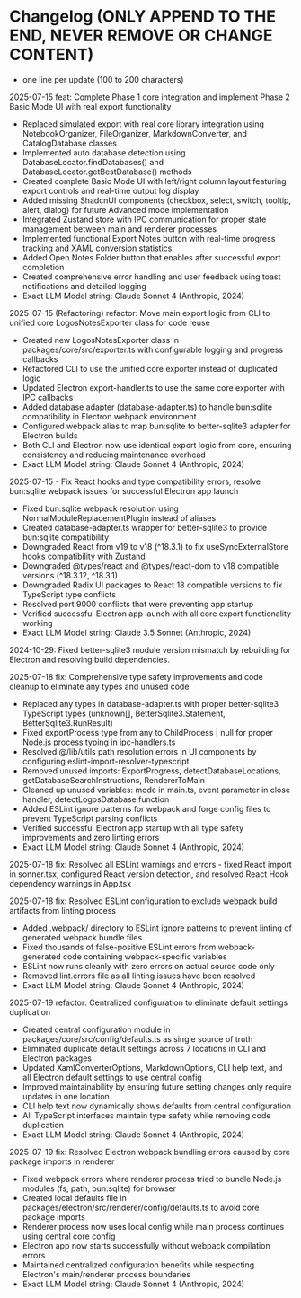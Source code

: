 # Changelog (ONLY APPEND TO THE END, NEVER REMOVE OR CHANGE CONTENT)
- one line per update (100 to 200 characters)

2025-07-15 feat: Complete Phase 1 core integration and implement Phase 2 Basic Mode UI with real export functionality
- Replaced simulated export with real core library integration using NotebookOrganizer, FileOrganizer, MarkdownConverter, and CatalogDatabase classes
- Implemented auto database detection using DatabaseLocator.findDatabases() and DatabaseLocator.getBestDatabase() methods  
- Created complete Basic Mode UI with left/right column layout featuring export controls and real-time output log display
- Added missing ShadcnUI components (checkbox, select, switch, tooltip, alert, dialog) for future Advanced mode implementation
- Integrated Zustand store with IPC communication for proper state management between main and renderer processes
- Implemented functional Export Notes button with real-time progress tracking and XAML conversion statistics
- Added Open Notes Folder button that enables after successful export completion
- Created comprehensive error handling and user feedback using toast notifications and detailed logging
- Exact LLM Model string: Claude Sonnet 4 (Anthropic, 2024)

2025-07-15 (Refactoring) refactor: Move main export logic from CLI to unified core LogosNotesExporter class for code reuse
- Created new LogosNotesExporter class in packages/core/src/exporter.ts with configurable logging and progress callbacks
- Refactored CLI to use the unified core exporter instead of duplicated logic
- Updated Electron export-handler.ts to use the same core exporter with IPC callbacks
- Added database adapter (database-adapter.ts) to handle bun:sqlite compatibility in Electron webpack environment
- Configured webpack alias to map bun:sqlite to better-sqlite3 adapter for Electron builds
- Both CLI and Electron now use identical export logic from core, ensuring consistency and reducing maintenance overhead
- Exact LLM Model string: Claude Sonnet 4 (Anthropic, 2024) 

2025-07-15 - Fix React hooks and type compatibility errors, resolve bun:sqlite webpack issues for successful Electron app launch
- Fixed bun:sqlite webpack resolution using NormalModuleReplacementPlugin instead of aliases
- Created database-adapter.ts wrapper for better-sqlite3 to provide bun:sqlite compatibility
- Downgraded React from v19 to v18 (^18.3.1) to fix useSyncExternalStore hooks compatibility with Zustand
- Downgraded @types/react and @types/react-dom to v18 compatible versions (^18.3.12, ^18.3.1)
- Downgraded Radix UI packages to React 18 compatible versions to fix TypeScript type conflicts
- Resolved port 9000 conflicts that were preventing app startup
- Verified successful Electron app launch with all core export functionality working
- Exact LLM Model string: Claude 3.5 Sonnet (Anthropic, 2024) 

2024-10-29: Fixed better-sqlite3 module version mismatch by rebuilding for Electron and resolving build dependencies. 

2025-07-18 fix: Comprehensive type safety improvements and code cleanup to eliminate any types and unused code
- Replaced any types in database-adapter.ts with proper better-sqlite3 TypeScript types (unknown[], BetterSqlite3.Statement, BetterSqlite3.RunResult)
- Fixed exportProcess type from any to ChildProcess | null for proper Node.js process typing in ipc-handlers.ts
- Resolved @/lib/utils path resolution errors in UI components by configuring eslint-import-resolver-typescript
- Removed unused imports: ExportProgress, detectDatabaseLocations, getDatabaseSearchInstructions, RendererToMain
- Cleaned up unused variables: mode in main.ts, event parameter in close handler, detectLogosDatabase function
- Added ESLint ignore patterns for webpack and forge config files to prevent TypeScript parsing conflicts
- Verified successful Electron app startup with all type safety improvements and zero linting errors
- Exact LLM Model string: Claude Sonnet 4 (Anthropic, 2024) 

2025-07-18 fix: Resolved all ESLint warnings and errors - fixed React import in sonner.tsx, configured React version detection, and resolved React Hook dependency warnings in App.tsx 

2025-07-18 fix: Resolved ESLint configuration to exclude webpack build artifacts from linting process
- Added .webpack/ directory to ESLint ignore patterns to prevent linting of generated webpack bundle files
- Fixed thousands of false-positive ESLint errors from webpack-generated code containing webpack-specific variables
- ESLint now runs cleanly with zero errors on actual source code only
- Removed lint.errors file as all linting issues have been resolved
- Exact LLM Model string: Claude Sonnet 4 (Anthropic, 2024)

2025-07-19 refactor: Centralized configuration to eliminate default settings duplication
- Created central configuration module in packages/core/src/config/defaults.ts as single source of truth
- Eliminated duplicate default settings across 7 locations in CLI and Electron packages
- Updated XamlConverterOptions, MarkdownOptions, CLI help text, and all Electron default settings to use central config
- Improved maintainability by ensuring future setting changes only require updates in one location
- CLI help text now dynamically shows defaults from central configuration
- All TypeScript interfaces maintain type safety while removing code duplication
- Exact LLM Model string: Claude Sonnet 4 (Anthropic, 2024)

2025-07-19 fix: Resolved Electron webpack bundling errors caused by core package imports in renderer
- Fixed webpack errors where renderer process tried to bundle Node.js modules (fs, path, bun:sqlite) for browser
- Created local defaults file in packages/electron/src/renderer/config/defaults.ts to avoid core package imports
- Renderer process now uses local config while main process continues using central core config
- Electron app now starts successfully without webpack compilation errors
- Maintained centralized configuration benefits while respecting Electron's main/renderer process boundaries
- Exact LLM Model string: Claude Sonnet 4 (Anthropic, 2024)